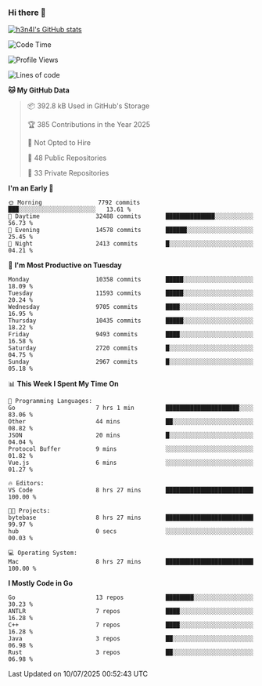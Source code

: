 ### Hi there 👋

[![h3n4l's GitHub stats](https://github-readme-stats.vercel.app/api?username=h3n4l&count_private=true&show_icons=true&theme=radical)](https://github.com/h3n4l/github-readme-stats)

<!--START_SECTION:waka-->
![Code Time](http://img.shields.io/badge/Code%20Time-2%2C230%20hrs%2037%20mins-blue)

![Profile Views](http://img.shields.io/badge/Profile%20Views-1-blue)

![Lines of code](https://img.shields.io/badge/From%20Hello%20World%20I%27ve%20Written-19.7%20million%20lines%20of%20code-blue)

**🐱 My GitHub Data** 

> 📦 392.8 kB Used in GitHub's Storage 
 > 
> 🏆 385 Contributions in the Year 2025
 > 
> 🚫 Not Opted to Hire
 > 
> 📜 48 Public Repositories 
 > 
> 🔑 33 Private Repositories 
 > 
**I'm an Early 🐤** 

```text
🌞 Morning                7792 commits        ███░░░░░░░░░░░░░░░░░░░░░░   13.61 % 
🌆 Daytime                32488 commits       ██████████████░░░░░░░░░░░   56.73 % 
🌃 Evening                14578 commits       ██████░░░░░░░░░░░░░░░░░░░   25.45 % 
🌙 Night                  2413 commits        █░░░░░░░░░░░░░░░░░░░░░░░░   04.21 % 
```
📅 **I'm Most Productive on Tuesday** 

```text
Monday                   10358 commits       █████░░░░░░░░░░░░░░░░░░░░   18.09 % 
Tuesday                  11593 commits       █████░░░░░░░░░░░░░░░░░░░░   20.24 % 
Wednesday                9705 commits        ████░░░░░░░░░░░░░░░░░░░░░   16.95 % 
Thursday                 10435 commits       █████░░░░░░░░░░░░░░░░░░░░   18.22 % 
Friday                   9493 commits        ████░░░░░░░░░░░░░░░░░░░░░   16.58 % 
Saturday                 2720 commits        █░░░░░░░░░░░░░░░░░░░░░░░░   04.75 % 
Sunday                   2967 commits        █░░░░░░░░░░░░░░░░░░░░░░░░   05.18 % 
```


📊 **This Week I Spent My Time On** 

```text
💬 Programming Languages: 
Go                       7 hrs 1 min         █████████████████████░░░░   83.06 % 
Other                    44 mins             ██░░░░░░░░░░░░░░░░░░░░░░░   08.82 % 
JSON                     20 mins             █░░░░░░░░░░░░░░░░░░░░░░░░   04.04 % 
Protocol Buffer          9 mins              ░░░░░░░░░░░░░░░░░░░░░░░░░   01.82 % 
Vue.js                   6 mins              ░░░░░░░░░░░░░░░░░░░░░░░░░   01.27 % 

🔥 Editors: 
VS Code                  8 hrs 27 mins       █████████████████████████   100.00 % 

🐱‍💻 Projects: 
bytebase                 8 hrs 27 mins       █████████████████████████   99.97 % 
hub                      0 secs              ░░░░░░░░░░░░░░░░░░░░░░░░░   00.03 % 

💻 Operating System: 
Mac                      8 hrs 27 mins       █████████████████████████   100.00 % 
```

**I Mostly Code in Go** 

```text
Go                       13 repos            ████████░░░░░░░░░░░░░░░░░   30.23 % 
ANTLR                    7 repos             ████░░░░░░░░░░░░░░░░░░░░░   16.28 % 
C++                      7 repos             ████░░░░░░░░░░░░░░░░░░░░░   16.28 % 
Java                     3 repos             ██░░░░░░░░░░░░░░░░░░░░░░░   06.98 % 
Rust                     3 repos             ██░░░░░░░░░░░░░░░░░░░░░░░   06.98 % 
```




 Last Updated on 10/07/2025 00:52:43 UTC
<!--END_SECTION:waka-->

